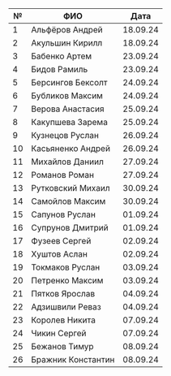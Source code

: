 
| №   | ФИО                |   Дата   |
| --- | ------------------ | :------: |
| 1   | Альфёров Андрей    | 18.09.24 |
| 2   | Акульшин Кирилл    | 18.09.24 |
| 3   | Бабенко Артем      | 23.09.24 |
| 4   | Бидов Рамиль       | 23.09.24 |
| 5   | Берсингов Бексолт  | 24.09.24 |
| 6   | Бубликов Максим    | 24.09.24 |
| 7   | Верова Анастасия   | 25.09.24 |
| 8   | Какупшева Зарема   | 25.09.24 |
| 9   | Кузнецов Руслан    | 26.09.24 |
| 10  | Касьяненко Андрей  | 26.09.24 |
| 11  | Михайлов Даниил    | 27.09.24 |
| 12  | Романов Роман      | 27.09.24 |
| 13  | Рутковский Михаил  | 30.09.24 |
| 14  | Самойлов Максим    | 30.09.24 |
| 15  | Сапунов Руслан     | 01.09.24 |
| 16  | Супрунов Дмитрий   | 01.09.24 |
| 17  | Фузеев Сергей      | 02.09.24 |
| 18  | Хуштов Аслан       | 02.09.24 |
| 19  | Токмаков Руслан    | 03.09.24 |
| 20  | Петренко Максим    | 03.09.24 |
| 21  | Пятков Ярослав     | 04.09.24 |
| 22  | Адзишвили Реваз    | 04.09.24 |
| 23  | Королев Никита     | 07.09.24 |
| 24  | Чикин Сергей       | 07.09.24 |
| 25  | Бежанов Тимур      | 08.09.24 |
| 26  | Бражник Константин | 08.09.24 |
